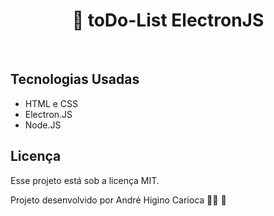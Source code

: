 <h1 align="center">👋 toDo-List ElectronJS</h1>

<br>

## Tecnologias Usadas

- HTML e CSS
- Electron.JS
- Node.JS

## Licença

Esse projeto está sob a licença MIT.

Projeto desenvolvido por André Higino Carioca 🧑‍💻 💚

